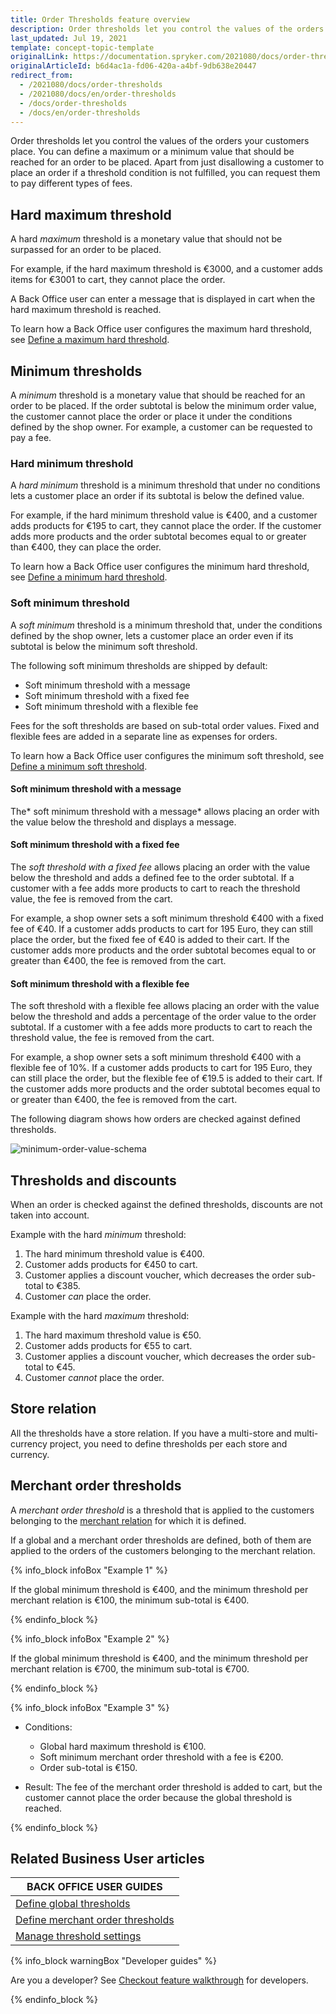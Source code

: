 ```yaml
---
title: Order Thresholds feature overview
description: Order thresholds let you control the values of the orders your customers place. You can define a maximum or a minimum value that should be reached for an order to be placed.
last_updated: Jul 19, 2021
template: concept-topic-template
originalLink: https://documentation.spryker.com/2021080/docs/order-thresholds
originalArticleId: b6d4ac1a-fd06-420a-a4bf-9db638e20447
redirect_from:
  - /2021080/docs/order-thresholds
  - /2021080/docs/en/order-thresholds
  - /docs/order-thresholds
  - /docs/en/order-thresholds
---
```


Order thresholds let you control the values of the orders your customers place. You can define a maximum or a minimum value that should be reached for an order to be placed. Apart from just disallowing a customer to place an order if a threshold condition is not fulfilled, you can request them to pay different types of fees.


## Hard maximum threshold
A hard *maximum* threshold is a monetary value that should not be surpassed for an order to be placed.

For example, if the hard maximum threshold is €3000, and a customer adds items for €3001 to cart, they cannot place the order.

A Back Office user can enter a message that is displayed in cart when the hard maximum threshold is reached.

To learn how a Back Office user configures the maximum hard threshold, see [Define a maximum hard threshold](/docs/scos/user/back-office-user-guides/{{page.version}}/administration/define-global-thresholds.html#define-a-maximum-hard-threshold).


## Minimum thresholds
A *minimum* threshold is a monetary value that should be reached for an order to be placed. If the order subtotal is below the minimum order value, the customer cannot place the order or place it under the conditions defined by the shop owner. For example, a customer can be requested to pay a fee.


### Hard minimum threshold
A *hard minimum* threshold is a minimum threshold that under no conditions lets a customer place an order if its subtotal is below the defined value.

For example, if the hard minimum threshold value is €400, and a customer adds products for €195 to cart, they cannot place the order. If the customer adds more products and the order subtotal becomes equal to or greater than €400, they can place the order.

To learn how a Back Office user configures the minimum hard threshold, see [Define a minimum hard threshold](/docs/scos/user/back-office-user-guides/{{page.version}}/administration/define-global-thresholds.html#define-a-minimum-hard-threshold).


### Soft minimum threshold
A *soft minimum* threshold is a minimum threshold that, under the conditions defined by the shop owner, lets a customer place an order even if its subtotal is below the minimum soft threshold.

The following soft minimum thresholds are shipped by default:

* Soft minimum threshold with a message
* Soft minimum threshold with a fixed fee
* Soft minimum threshold with a flexible fee

Fees for the soft thresholds are based on sub-total order values. Fixed and flexible fees are added in a separate line as expenses for orders.

To learn how a Back Office user configures the minimum soft threshold, see [Define a minimum soft threshold](/docs/scos/user/back-office-user-guides/{{page.version}}/administration/define-global-thresholds.html#define-a-minimum-soft-threshold).


#### Soft minimum threshold with a message
The* soft minimum threshold with a message* allows placing an order with the value below the threshold and displays a message.


#### Soft minimum threshold with a fixed fee
The *soft threshold with a fixed fee* allows placing an order with the value below the threshold and adds a defined fee to the order subtotal. If a customer with a fee adds more products to cart to reach the threshold value, the fee is removed from the cart.

For example, a shop owner sets a soft minimum threshold €400 with a fixed fee of €40. If a customer adds products to cart for 195 Euro, they can still place the order, but the fixed fee of €40 is added to their cart. If the customer adds more products and the order subtotal becomes equal to or greater than €400, the fee is removed from the cart.


#### Soft minimum threshold with a flexible fee
The soft threshold with a flexible fee allows placing an order with the value below the threshold and adds a percentage of the order value to the order subtotal. If a customer with a fee adds more products to cart to reach the threshold value, the fee is removed from the cart.

For example, a shop owner sets a soft minimum threshold €400 with a flexible fee of 10%. If a customer adds products to cart for 195 Euro, they can still place the order, but the flexible fee of €19.5 is added to their cart. If the customer adds more products and the order subtotal becomes equal to or greater than €400, the fee is removed from the cart.


The following diagram shows how orders are checked against defined thresholds.

![minimum-order-value-schema](https://spryker.s3.eu-central-1.amazonaws.com/docs/Features/Shopping+Cart/Order+Thresholds/minimum-order-value-schema.jpg)

## Thresholds and discounts
When an order is checked against the defined thresholds, discounts are not taken into account.

Example with the hard *minimum* threshold:

1. The hard minimum threshold value is €400.
2. Customer adds products for €450 to cart.
3. Customer applies a discount voucher, which decreases the order sub-total to €385.
4. Customer *can* place the order.

Example with the hard *maximum* threshold:

1. The hard maximum threshold value is €50.
2. Customer adds products for €55 to cart.
3. Customer applies a discount voucher, which decreases the order sub-total to €45.
4. Customer *cannot* place the order.


## Store relation
All the thresholds have a store relation. If you have a multi-store and multi-currency project, you need to define thresholds per each store and currency.


## Merchant order thresholds
A *merchant order threshold* is a threshold that is applied to the customers belonging to the [merchant relation](/docs/scos/user/features/{{page.version}}/merchant-b2b-contracts-feature-overview.html) for which it is defined.   

If a global and a merchant order thresholds are defined, both of them are applied to the orders of the customers belonging to the merchant relation.

{% info_block infoBox "Example 1" %}

If the global minimum threshold is €400, and the minimum threshold per merchant relation is €100, the minimum sub-total is €400.

{% endinfo_block %}

{% info_block infoBox "Example 2" %}

If the global minimum threshold is €400, and the minimum threshold per merchant relation is €700, the minimum sub-total is €700.

{% endinfo_block %}

{% info_block infoBox "Example 3" %}


* Conditions:
    * Global hard maximum threshold is €100.
    * Soft minimum merchant order threshold with a fee is €200.
    * Order sub-total is €150.

* Result: The fee of the merchant order threshold is added to cart, but the customer cannot place the order because the global threshold is reached.

{% endinfo_block %}

## Related Business User articles

|BACK OFFICE USER GUIDES|
|---|
| [Define global thresholds](/docs/scos/user/back-office-user-guides/{{page.version}}/administration/define-global-thresholds.html) |
| [Define merchant order thresholds](/docs/scos/user/back-office-user-guides/{{page.version}}/administration/define-merchant-order-thresholds.html) |
| [Manage threshold settings](/docs/scos/user/back-office-user-guides/{{page.version}}/administration/manage-threshold-settings.html) |

{% info_block warningBox "Developer guides" %}

Are you a developer? See [Checkout feature walkthrough](/docs/scos/dev/feature-walkthroughs/{{page.version}}/checkout-feature-walkthrough.html) for developers.

{% endinfo_block %}
